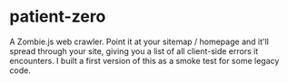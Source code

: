 patient-zero
============

A Zombie.js web crawler. Point it at your sitemap / homepage and it'll spread through your site, giving you a list of all client-side errors it encounters. I built a first version of this as a smoke test for some legacy code.
